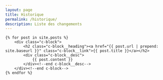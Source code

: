 ```yaml
---
layout: page
title: Historique
permalink: /historique/
description: Liste des changements
---
```


<div>

    {% for post in site.posts %}
		<div class="c-block">
			<h2 class="c-block__heading"><a href="{{ post.url | prepend: site.baseurl }}" class="c-block__link">{{ post.title }}</a></h2>
			<div class="c-block__desc">
				{{ post.content }}
			</div><!--end c-block__desc-->
		</div><!--end c-block-->
    {% endfor %}
	
</div>
